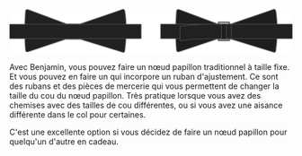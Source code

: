 ![Traditionnel ou ajustable](adjustmentribbon.svg)

Avec Benjamin, vous pouvez faire un nœud papillon traditionnel à taille fixe. Et vous pouvez en faire un qui incorpore un ruban d'ajustement. Ce sont des rubans et des pièces de mercerie qui vous permettent de changer la taille du cou du nœud papillon. Très pratique lorsque vous avez des chemises avec des tailles de cou différentes, ou si vous avez une aisance différente dans le col pour certaines.

<Tip>

C'est une excellente option si vous décidez de faire un nœud papillon pour quelqu'un d'autre en cadeau.

</Tip>

